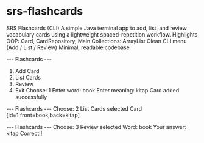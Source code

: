 # srs-flashcards
SRS Flashcards (CLI)
A simple Java terminal app to add, list, and review vocabulary cards using a lightweight spaced-repetition workflow.
Highlights
OOP: Card, CardRepository, Main
Collections: ArrayList
Clean CLI menu (Add / List / Review)
Minimal, readable codebase

--- Flashcards ---
1) Add Card
2) List Cards
3) Review
0) Exit
Choose: 1
Enter word: book
Enter meaning: kitap
Card added successfully

--- Flashcards ---
Choose: 2
List Cards selected
Card [id=1,front=book,back=kitap]

--- Flashcards ---
Choose: 3
Review selected
Word: book
Your answer: kitap
Correct!!
